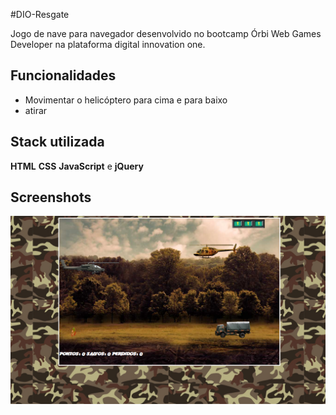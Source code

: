 #DIO-Resgate

Jogo de nave para navegador desenvolvido no bootcamp Órbi Web Games Developer na plataforma digital innovation one.


## Funcionalidades

- Movimentar o helicóptero para cima e para baixo
- atirar



## Stack utilizada

**HTML** **CSS** **JavaScript** e **jQuery**



## Screenshots

![App Screenshot](https://github.com/WalisonMiranda/DIO-Resgate/blob/04cc9c374dea6fe24c7084ae9c215dc1282aca42/image.png)
